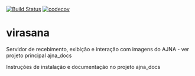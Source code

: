 [![Build Status](https://travis-ci.org/IvanBrasilico/virasana.svg?branch=master)](https://travis-ci.org/IvanBrasilico/virasana) [![codecov](https://codecov.io/gh/IvanBrasilico/virasana/branch/master/graph/badge.svg)](https://codecov.io/gh/IvanBrasilico/virasana)

# virasana
Servidor de recebimento, exibição e interação com imagens do AJNA - ver projeto principal ajna_docs

Instruções de instalação e documentação no projeto ajna_docs
